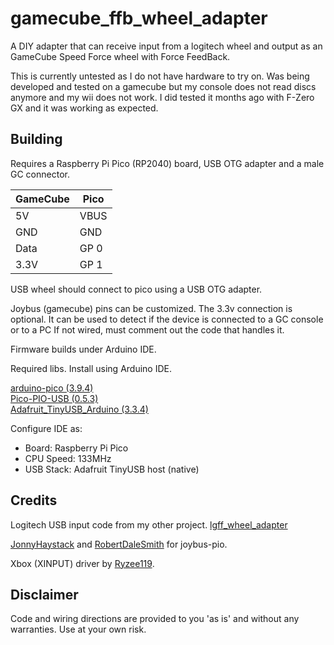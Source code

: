 # gamecube_ffb_wheel_adapter

A DIY adapter that can receive input from a logitech wheel and output as an GameCube Speed Force wheel with Force FeedBack.

This is currently untested as I do not have hardware to try on.
Was being developed and tested on a gamecube but my console does not read discs anymore and my wii does not work.
I did tested it months ago with F-Zero GX and it was working as expected.

## Building

Requires a Raspberry Pi Pico (RP2040) board, USB OTG adapter and a male GC connector.

| GameCube | Pico |
|----------|------|
| 5V       | VBUS |
| GND      | GND  |
| Data     | GP 0 |
| 3.3V     | GP 1 |

USB wheel should connect to pico using a USB OTG adapter.

Joybus (gamecube) pins can be customized.
The 3.3v connection is optional. It can be used to detect if the device is connected to a GC console or to a PC
If not wired, must comment out the code that handles it.

Firmware builds under Arduino IDE.

Required libs. Install using Arduino IDE.

[arduino-pico (3.9.4)](https://github.com/earlephilhower/arduino-pico#installing-via-arduino-boards-manager)<br/>
[Pico-PIO-USB (0.5.3)](https://github.com/sekigon-gonnoc/Pico-PIO-USB)<br/>
[Adafruit_TinyUSB_Arduino (3.3.4)](https://github.com/adafruit/Adafruit_TinyUSB_Arduino)

Configure IDE as:
* Board: Raspberry Pi Pico
* CPU Speed: 133MHz
* USB Stack: Adafruit TinyUSB host (native)

## Credits

Logitech USB input code from my other project.
[lgff_wheel_adapter](https://github.com/sonik-br/lgff_wheel_adapter)

[JonnyHaystack](https://github.com/JonnyHaystack/joybus-pio) and [RobertDaleSmith](https://github.com/RobertDaleSmith/joybus-pio) for joybus-pio.

Xbox (XINPUT) driver by [Ryzee119](https://github.com/Ryzee119/tusb_xinput).

## Disclaimer
Code and wiring directions are provided to you 'as is' and without any warranties. Use at your own risk.